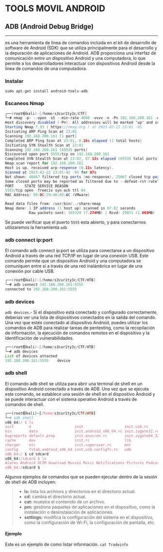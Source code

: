 # TOOLS MOVIL ANDROID
## ADB (Android Debug Bridge)
___
es una herramienta de línea de comandos incluida en el kit de desarrollo de software de Android (SDK) que se utiliza principalmente para el desarrollo y la depuración de aplicaciones de Android. ADB proporciona una interfaz de comunicación entre un dispositivo Android y una computadora, lo que permite a los desarrolladores interactuar con dispositivos Android desde la línea de comandos de una computadora.
### Instalar
`sudo apt-get install android-tools-adb
`
### Escaneos Nmap 
```java   
┌──(root㉿kali)-[/home/s3cur1ty3c/CTF]
└─# nmap -p- --open -sS --min-rate 4000 -vvvv -n -Pn 192.168.200.161 -oG allPorts
Host discovery disabled (-Pn). All addresses will be marked 'up' and scan times may be slower.
Starting Nmap 7.93 ( https://nmap.org ) at 2023-02-22 23:01 -05
Initiating ARP Ping Scan at 23:01
Scanning 192.168.200.161 [1 port]
Completed ARP Ping Scan at 23:01, 0.16s elapsed (1 total hosts)
Initiating SYN Stealth Scan at 23:01
Scanning 192.168.200.161 [65535 ports]
Discovered open port 5555/tcp on 192.168.200.161
Completed SYN Stealth Scan at 23:02, 67.13s elapsed (65535 total ports)
Nmap scan report for 192.168.200.161
Host is up, received arp-response (0.11s latency).
Scanned at 2023-02-22 23:01:42 -05 for 67s
Not shown: 40467 filtered tcp ports (no-response), 25067 closed tcp ports (reset)
Some closed ports may be reported as filtered due to --defeat-rst-ratelimit
PORT     STATE SERVICE REASON
5555/tcp open  freeciv syn-ack ttl 64
MAC Address: 00:0C:29:40:6D:AC (VMware)

Read data files from: /usr/bin/../share/nmap
Nmap done: 1 IP address (1 host up) scanned in 67.82 seconds
           Raw packets sent: 165329 (7.274MB) | Rcvd: 25071 (1.003MB)
```                                                                     
Se puede verificar que el puerto `5555` esta abierto, y para conectarnos utilizaremos la herramienta `adb`
### adb connect ip:port
El comando adb connect ip:port se utiliza para conectarse a un dispositivo Android a través de una red TCP/IP en lugar de una conexión USB. Este comando permite que un dispositivo Android y una computadora se comuniquen entre sí a través de una red inalámbrica en lugar de una conexión por cable USB.
```java                                                         
┌──(root㉿kali)-[/home/s3cur1ty3c/CTF/HTB]
└─# adb connect 192.168.200.161:5555 
connected to 192.168.200.161:5555
```
### adb devices
`adb devices`.- Si el dispositivo está conectado y configurado correctamente, deberías ver una lista de dispositivos conectados en la salida del comando. Una vez que estés conectado al dispositivo Android, puedes utilizar los comandos de ADB para realizar tareas de pentesting, como la recopilación de información, la ejecución de comandos remotos en el dispositivo y la identificación de vulnerabilidades.
```java                                                    
┌──(root㉿kali)-[/home/s3cur1ty3c/CTF/HTB]
└─# adb devices                     
List of devices attached
192.168.200.161:5555    device
```
### adb shell
El comando adb shell se utiliza para abrir una terminal de shell en un dispositivo Android conectado a través de ADB. Una vez que se ejecuta este comando, se establece una sesión de shell en el dispositivo Android y se puede interactuar con el sistema operativo Android a través de comandos de shell.
```ruby
┌──(root㉿kali)-[/home/s3cur1ty3c/CTF/HTB]
└─# adb shell  
x86_64:/ $ ls
acct       d                    init                   init.usb.rc         oem                     proc     sys                       vendor_hwservice_contexts 
bin        data                 init.android_x86_64.rc init.zygote32.rc    plat_file_contexts      product  system                    vendor_property_contexts  
bugreports default.prop         init.environ.rc        init.zygote64_32.rc plat_hwservice_contexts sbin     ueventd.android_x86_64.rc vendor_seapp_contexts     
cache      dev                  init.rc                lib                 plat_property_contexts  sdcard   ueventd.rc                vendor_service_contexts   
charger    etc                  init.superuser.rc      mnt                 plat_seapp_contexts     sepolicy vendor                    vndservice_contexts       
config     fstab.android_x86_64 init.usb.configfs.rc   odm                 plat_service_contexts   storage  vendor_file_contexts      
x86_64:/ $ cd sdcard
x86_64:/sdcard $ ls
Alarms Android DCIM Download Movies Music Notifications Pictures Podcasts Ringtones 
x86_64:/sdcard $ 
```
Algunos ejemplos de comandos que se pueden ejecutar dentro de la sesión de shell de ADB incluyen:

> - **ls:** lista los archivos y directorios en el directorio actual.
> - **cd:** cambia el directorio actual.
> - **cat:** muestra el contenido de un archivo.
> - **pm:** gestiona paquetes de aplicaciones en el dispositivo, como la instalación o desinstalación de aplicaciones.
> - **settings:** modifica la configuración del sistema en el dispositivo, como la configuración de Wi-Fi, la configuración de pantalla, etc.
#### Ejemplo
Este es un ejemplo de como listar información.
`cat Tradeinfo`